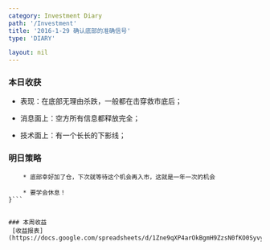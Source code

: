```yaml
---
category: Investment Diary
path: '/Investment'
title: '2016-1-29 确认底部的准确信号'
type: 'DIARY'

layout: nil
---
```


### 本日收获

* 表现：在底部无理由杀跌，一般都在击穿救市底后；

* 消息面上：空方所有信息都释放完全；

* 技术面上：有一个长长的下影线；


### 明日策略

```{
    * 底部幸好加了仓，下次就等待这个机会再入市，这就是一年一次的机会
    
    * 要学会休息！
}```


### 本周收益
 [收益报表](https://docs.google.com/spreadsheets/d/1Zne9qXP4arOkBgmH9ZzsN0fKO0SyvyuPbR15fun_3Qc/edit#gid=0).
